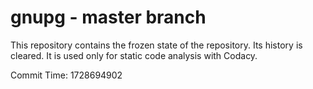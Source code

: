 # gnupg - master branch

This repository contains the frozen state of the repository.
Its history is cleared. It is used only for static code
analysis with Codacy.

Commit Time: 1728694902